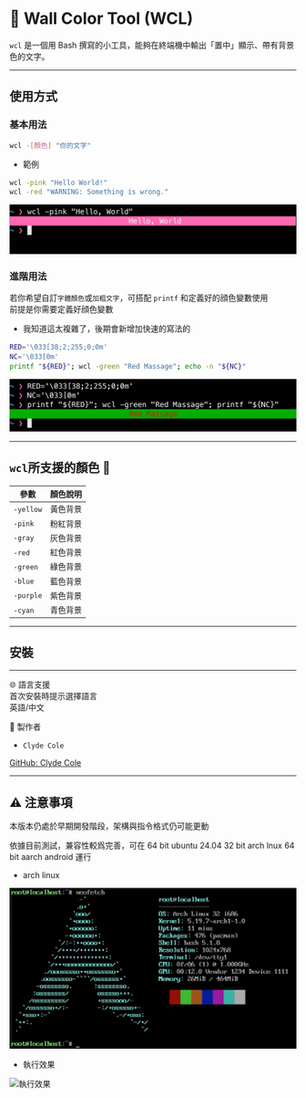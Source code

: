 # 🎨 Wall Color Tool (WCL)

`wcl` 是一個用 Bash 撰寫的小工具，能夠在終端機中輸出「置中」顯示、帶有背景色的文字。

---

## 使用方式

### 基本用法

```bash
wcl -[顏色] "你的文字"
```

- 範例

```bash
wcl -pink "Hello World!"
wcl -red "WARNING: Something is wrong."
```

![基本用法](picture/基本用法.jpg)

### 進階用法

若你希望自訂`字體顏色`或`加粗文字`，可搭配 `printf` 和定義好的顔色變數使用  
前提是你需要定義好顔色變數

- 我知道這太複雜了，後期會新增加快速的寫法的

```bash
RED='\033[38;2;255;0;0m'
NC='\033[0m'
printf "${RED}"; wcl -green "Red Massage"; echo -n "${NC}"
```

![進階用法](picture/進階用法.jpg)

---

## `wcl`所支援的顏色 🎨

| 參數      | 顏色說明 |
| --------- | ----    |
| `-yellow` | 黃色背景 |
| `-pink`   | 粉紅背景 |
| `-gray`   | 灰色背景 |
| `-red`    | 紅色背景 |
| `-green`  | 綠色背景 |
| `-blue`   | 藍色背景 |
| `-purple` | 紫色背景 |
| `-cyan`   | 青色背景 |

---

## 安裝

---

🌐 語言支援  
首次安裝時提示選擇語言  
英語/中文

👤 製作者

- `Clyde Cole`

[GitHub: Clyde Cole](https://github.com/ClydeCole)

---

## ⚠️ 注意事項

本版本仍處於早期開發階段，架構與指令格式仍可能更動

依據目前測試，兼容性較爲完善，可在
64 bit ubuntu 24.04
32 bit arch lnux
64 bit aarch android
運行

- arch linux

![系統](picture/兼容性/system.png)

- 執行效果

![執行效果](picture/兼容性/使用效果.png)